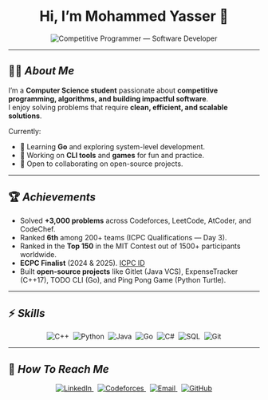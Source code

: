 <div align="center">

# Hi, I’m **Mohammed Yasser** 👋
  
<p align="center">
  <img alt="Competitive Programmer — Software Developer" src="https://readme-typing-svg.demolab.com?font=Fira+Code&size=32&pause=1000&color=22C55E&center=true&vCenter=true&width=850&height=90&lines=Competitive+Programmer;Software+Developer;Open+Source+Contributor;Lifelong+Learner" />
</p>

</div>

---

## 🧑‍💻 ***About Me***

I’m a **Computer Science student** passionate about **competitive programming, algorithms, and building impactful software**.  
I enjoy solving problems that require **clean, efficient, and scalable solutions**.  

Currently:  
- 🌱 Learning **Go** and exploring system-level development.  
- 🔭 Working on **CLI tools** and **games** for fun and practice.  
- 🤝 Open to collaborating on open-source projects.  

---

## 🏆 ***Achievements***
- Solved **+3,000 problems** across Codeforces, LeetCode, AtCoder, and CodeChef.  
- Ranked **6th** among 200+ teams (ICPC Qualifications — Day 3).  
- Ranked in the **Top 150** in the MIT Contest out of 1500+ participants worldwide.  
- **ECPC Finalist** (2024 & 2025). [ICPC ID](https://icpc.global/ICPCID/0EVOYCPYG166)  
- Built **open-source projects** like Gitlet (Java VCS), ExpenseTracker (C++17), TODO CLI (Go), and Ping Pong Game (Python Turtle).  

---

## ⚡ ***Skills***
<p align="center">
  <img alt="C++" src="https://img.shields.io/badge/C%2B%2B-00599C?logo=c%2B%2B&logoColor=white&style=flat-square" />&nbsp;
  <img alt="Python" src="https://img.shields.io/badge/Python-3776AB?logo=python&logoColor=white&style=flat-square" />&nbsp;
  <img alt="Java" src="https://img.shields.io/badge/Java-007396?logo=java&logoColor=white&style=flat-square" />&nbsp;
  <img alt="Go" src="https://img.shields.io/badge/Go-00ADD8?logo=go&logoColor=white&style=flat-square" />&nbsp;
  <img alt="C#" src="https://img.shields.io/badge/C%23-239120?logo=c-sharp&logoColor=white&style=flat-square" />&nbsp;
  <img alt="SQL" src="https://img.shields.io/badge/SQL-4479A1?logo=postgresql&logoColor=white&style=flat-square" />&nbsp;
  <img alt="Git" src="https://img.shields.io/badge/Git-F05032?logo=git&logoColor=white&style=flat-square" />
</p>

---

## 🔗 ***How To Reach Me***
<p align="center">

  <a href="https://www.linkedin.com/in/mohamed-yasser-3a6002275/" title="LinkedIn">
    <img alt="LinkedIn" src="https://img.shields.io/badge/LinkedIn-Mohammed--Yasser-0A66C2?logo=linkedin&logoColor=white&style=flat-square" />
  </a>&nbsp;
   <a href="https://codeforces.com/profile/Mohamed_Yasser" title="Codeforces">
    <img alt="Codeforces" src="https://img.shields.io/badge/Codeforces-Mohamed__Yasser-2EA44F?logo=codeforces&logoColor=white&style=flat-square" />
  </a>&nbsp;
  <a href="mailto:mohamedyasser222003@gmail.com" title="Email">
    <img alt="Email" src="https://img.shields.io/badge/Email-mohamedyasser222003@gmail.com-D14836?logo=gmail&logoColor=white&style=flat-square" />
  </a>&nbsp;
  <a href="https://github.com/Htrxxxxx" title="GitHub">
    <img alt="GitHub" src="https://img.shields.io/badge/GitHub-Htrxxxxx-181717?logo=github&logoColor=white&style=flat-square" />
  </a>
</p>
